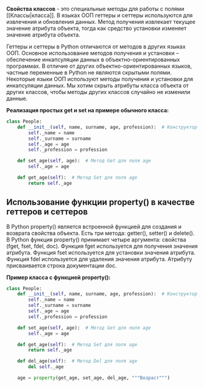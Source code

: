 **Свойства классов** - это специальные методы для работы с полями [[Классы|класса]]. В языках ООП геттеры и сеттеры используются для извлечения и обновления данных. Метод получения извлекает текущее значение атрибута объекта, тогда как средство установки изменяет значение атрибута объекта.

Геттеры и сеттеры в Python отличаются от методов в других языках ООП. Основное использование методов получения и установки – обеспечение инкапсуляции данных в объектно-ориентированных программах. В отличие от других объектно-ориентированных языков, частные переменные в Python не являются скрытыми полями. Некоторые языки ООП используют методы получения и установки для инкапсуляции данных. Мы хотим скрыть атрибуты класса объекта от других классов, чтобы методы других классов случайно не изменили данные.

**Реализация простых get и set на примере обычного класса:**

```Python
class People:
	def __init__(self, name, surname, age, profession):  # Конструктор класса
		self._name = name
		self._surname = surname
		self._age = age
		self._profession = profession

	def set_age(self, age):  # Метод Get для поля age
		self._age = age

	def get_age(self):  # Метод Set для поля age
		return self._age
```

## Использование функции property() в качестве геттеров и сеттеров

В Python property() является встроенной функцией для создания и возврата свойства объекта. Есть три метода: getter(), setter() и delete(). В Python функция property() принимает четыре аргумента: свойства (fget, fset, fdel, doc). Функция fget используется для получения значения атрибута. Функция fset используется для установки значения атрибута. Функция fdel используется для удаления значения атрибута. Атрибуту присваивается строка документации doc.

**Пример класса с функцией property():**

```Python
class People:
	def __init__(self, name, surname, age, profession):  # Конструктор класса
		self._name = name
		self._surname = surname
		self._age = age
		self._profession = profession

	def set_age(self, age):  # Метод Get для поля age
		self._age = age

	def get_age(self):  # Метод Set для поля age
		return self._age

	def del_age(self):  # Метод Del для поля age
		del self._age

	age = property(get_age, set_age, del_age, """Возраст""")
```